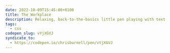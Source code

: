 ```yaml
---
date: 2022-10-09T15:45:00+0100
title: The Workplace
description: Relaxing, back-to-the-basics little pen playing with text effects.
tags:
  - css
codepen_slug: vYjXGVJ
syndicate_to:
  - https://codepen.io/chrisburnell/pen/vYjXGVJ
---
```


<c-codepen slug="{{ codepen_slug }}"></c-codepen>
